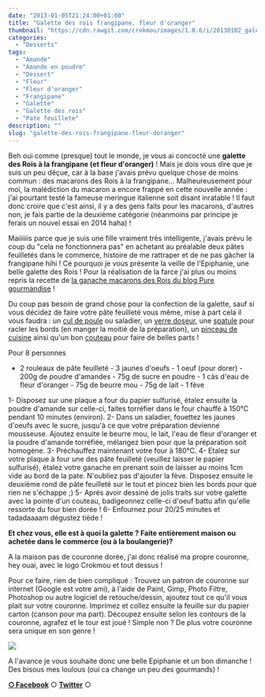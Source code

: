```yaml
---
date: "2013-01-05T21:24:00+01:00"
title: "Galette des rois frangipane, fleur d'oranger"
thumbnail: "https://cdn.rawgit.com/crokmou/images/1.0.6/i/20130102_galette_roi_amande_torrefie_0044.jpg"
categories:
  - "Desserts"
tags:
  - "Amande"
  - "Amande en poudre"
  - "Dessert"
  - "Fleur"
  - "Fleur d'oranger"
  - "Frangipane"
  - "Galette"
  - "Galette des rois"
  - "Pate feuillete"
description: ""
slug: "galette-des-rois-frangipane-fleur-doranger"
---
```


Beh oui comme (presque) tout le monde, je vous ai concocté une **galette des Rois à la frangipane (et fleur d'oranger)** ! Mais je dois vous dire que je suis un peu déçue, car à la base j'avais prévu quelque chose de moins commun : des macarons des Rois à la frangipane... Malheureusement pour moi, la malédiction du macaron a encore frappé en cette nouvelle année : j'ai pourtant testé la fameuse meringue italienne soit disant inratable ! Il faut donc croire que c'est ainsi, il y a des gens faits pour les macarons, d'autres non, je fais partie de la deuxième catégorie (néanmoins par principe je ferais un nouvel essai en 2014 haha) !

Maiiiiiis parce que je suis une fille vraiment très intelligente, j'avais prévu le coup du "cela ne fonctionnera pas" en achetant au préalable deux pâtes feuilletés dans le commerce, histoire de me rattraper et de ne pas gâcher la frangipane hihi ! Ce pourquoi je vous présente la veille de l'Epiphanie, une belle galette des Rois ! Pour la réalisation de la farce j'ai plus ou moins repris la recette de [la ganache macarons des Rois du blog Pure gourmandise](http://www.puregourmandise.com/recettes/251.htm) !

Du coup pas besoin de grand chose pour la confection de la galette, sauf si vous décidez de faire votre pâte feuilleté vous même, mise à part cela il vous faudra : un [cul de poule](http://www.rueducommerce.fr/m/pl/malid:48515370) ou saladier, un [verre doseur](http://www.rueducommerce.fr/index/Verre%20doseur%20plastique), une [spatule](http://www.rueducommerce.fr/m/pl/malid:48515367) pour racler les bords (en manger la moitié de la préparation), un [pinceau de cuisine](http://www.rueducommerce.fr/index/pinceau%20de%20cuisine) ainsi qu'un bon [couteau](http://www.rueducommerce.fr/m/pl/malid:12468606) pour faire de belles parts !

Pour 8 personnes

- 2 rouleaux de pâte feuilleté - 3 jaunes d'oeufs - 1 oeuf (pour dorer) - 200g de poudre d'amandes - 75g de sucre en poudre - 1 càs d'eau de fleur d'oranger - 75g de beurre mou - 75g de lait - 1 fève

1- Disposez sur une plaque a four du papier sulfurisé, étalez ensuite la poudre d'amande sur celle-ci, faites torréfier dans le four chauffé à 150°C pendant 10 minutes (environ). 2- Dans un saladier, fouettez les jaunes d'oeufs avec le sucre, jusqu'à ce que votre préparation devienne mousseuse. Ajoutez ensuite le beurre mou, le lait, l'eau de fleur d'oranger et la poudre d'amande torréfiée, mélangez bien pour que la préparation soit homogène. 3- Préchauffez maintenant votre four à 180°C. 4- Etalez sur votre plaque à four une des pâte feuilleté (veuillez laisser le papier sulfurisé), étalez votre ganache en prenant soin de laisser au moins 1cm vide au bord de la pate. N'oubliez pas d'ajouter la fève. Disposez ensuite le deuxième rond de pâte feuilleté sur le tout et pincez bien les bords pour que rien ne s'échappe ;) 5- Après avoir dessiné de jolis traits sur votre galette avec la pointe d'un couteau, badigeonnez celle-ci d'oeuf battu afin qu'elle ressorte du four bien dorée ! 6- Enfournez pour 20/25 minutes et tadadaaaam dégustez tiède !

**Et chez vous, elle est à quoi la galette ? Faite entièrement maison ou achetée dans le commerce (ou à la boulangerie)?**

A la maison pas de couronne dorée, j'ai donc réalisé ma propre couronne, hey ouai, avec le logo Crokmou et tout dessus !

Pour ce faire, rien de bien compliqué : Trouvez un patron de couronne sur internet (Google est votre ami), à l'aide de Paint, Gimp, Photo Filtre, Photoshop ou autre logiciel de retouche/dessin, ajoutez tout ce qu'il vous plait sur votre couronne. Imprimez et collez ensuite la feuille sur du papier carton (canson pour ma part). Découpez ensuite selon les contours de la couronne, agrafez et le tour est joué ! Simple non ? De plus votre couronne sera unique en son genre !

[![](https://cdn.rawgit.com/crokmou/images/1.0.6/i/20130102_galette_roi_amande_torrefie_0050-200x3001-200x300.jpg)](https://cdn.rawgit.com/crokmou/images/1.0.6/i/20130102_galette_roi_amande_torrefie_0050-200x3001.jpg)

A l'avance je vous souhaite donc une belle Epiphanie et un bon dimanche ! Des bisous mes loulous (oui ca change un peu des gourmands) !

[**○<span style="font-size: xx-small; margin: 0px; outline: 0px; padding: 0px;"><span style="font-family: Arial, Helvetica, sans-serif; margin: 0px; outline: 0px; padding: 0px;"> </span></span>Facebook**](https://www.facebook.com/pages/CroKMou/148093255259077) ○ [**Twitter**](https://twitter.com/Crokmou) ○

 